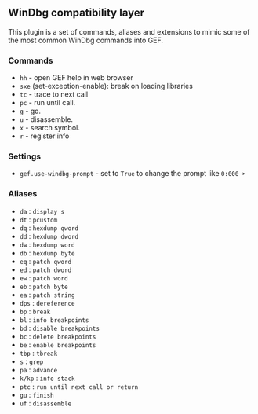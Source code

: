 ## WinDbg compatibility layer ##

This plugin is a set of commands, aliases and extensions to mimic some of the most common WinDbg commands into GEF.

### Commands ###

  - `hh` - open GEF help in web browser
  - `sxe` (set-exception-enable): break on loading libraries
  - `tc` - trace to next call
  - `pc` - run until call.
  - `g` - go.
  - `u` - disassemble.
  - `x` - search symbol.
  - `r` - register info


### Settings ###

  - `gef.use-windbg-prompt` - set to `True` to change the prompt like `0:000 ➤`


### Aliases ###

  - `da` : `display s`
  - `dt` : `pcustom`
  - `dq` : `hexdump qword`
  - `dd` : `hexdump dword`
  - `dw` : `hexdump word`
  - `db` : `hexdump byte`
  - `eq` : `patch qword`
  - `ed` : `patch dword`
  - `ew` : `patch word`
  - `eb` : `patch byte`
  - `ea` : `patch string`
  - `dps` : `dereference`
  - `bp` : `break`
  - `bl` : `info breakpoints`
  - `bd` : `disable breakpoints`
  - `bc` : `delete breakpoints`
  - `be` : `enable breakpoints`
  - `tbp` : `tbreak`
  - `s` : `grep`
  - `pa` : `advance`
  - `k/kp` : `info stack`
  - `ptc` : `run until next call or return`
  - `gu` : `finish`
  - `uf` : `disassemble`
